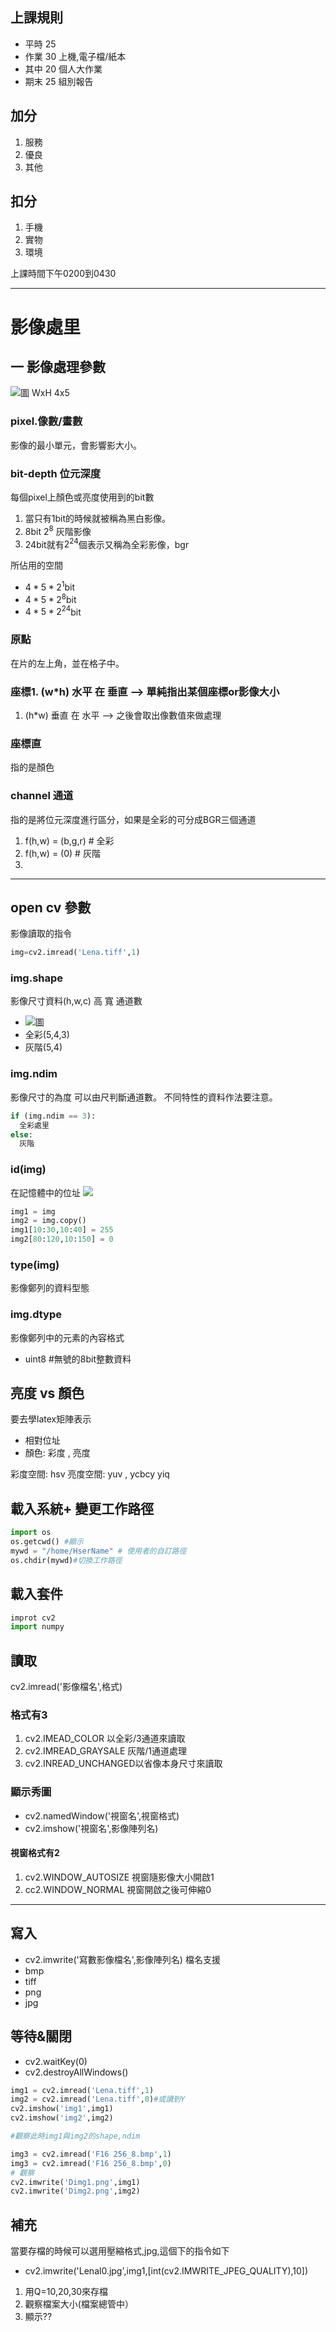 ## 上課規則

- 平時 25
- 作業 30 上機,電子檔/紙本
- 其中 20 個人大作業
- 期末 25 組別報告

## 加分

1. 服務
1. 優良
1. 其他

## 扣分

1. 手機
1. 實物
1. 環境

上課時間下午0200到0430

---

# 影像處里

##  一  影像處理參數
![圖](./01.png)
WxH 4x5


### pixel.像數/畫數

影像的最小單元，會影響影大小。

### bit-depth 位元深度
每個pixel上顏色或亮度使用到的bit數
1. 當只有1bit的時候就被稱為黑白影像。
1. 8bit $2^8$ 灰階影像
1. 24bit就有$2^{24}$個表示又稱為全彩影像，bgr

所佔用的空間

- $4*5*2^1$bit
- $4*5*2^8$bit
- $4*5*2^{24}$bit

### 原點
在片的左上角，並在格子中。
### 座標1. (w*h) 水平 在 垂直 --> 單純指出某個座標or影像大小
1. (h*w) 垂直 在 水平 --> 之後會取出像數值來做處理
### 座標直

指的是顏色

### channel 通道
指的是將位元深度進行區分，如果是全彩的可分成BGR三個通道
1. f(h,w) = (b,g,r) # 全彩
1. f(h,w) = (0) # 灰階
1.


---

## open cv 參數

影像讀取的指令
```py
img=cv2.imread('Lena.tiff',1)
```

### img.shape
影像尺寸資料(h,w,c) 高 寬 通道數
- ![圖](./01.png)
- 全彩(5,4,3)
- 灰階(5,4)

### img.ndim
影像尺寸的為度
可以由尺判斷通道數。
不同特性的資料作法要注意。
```py
if (img.ndim == 3):
  全彩處里
else:
  灰階
```
### id(img)
在記憶體中的位址
![](./02.png)
```py
img1 = img
img2 = img.copy()
img1[10:30,10:40] = 255
img2[80:120,10:150] = 0
```
### type(img)
影像鄭列的資料型態


### img.dtype
影像鄭列中的元素的內容格式
- uint8 #無號的8bit整數資料

## 亮度 vs 顏色
要去學latex矩陣表示

- 相對位址
- 顏色: 彩度 , 亮度

彩度空間: hsv
亮度空間: yuv , ycbcy yiq



## 載入系統+ 變更工作路徑

```py
import os 
os.getcwd() #顯示
mywd = "/home/HserName" # 使用者的自訂路徑
os.chdir(mywd)#切換工作路徑

```

## 載入套件

```py
improt cv2
import numpy
```

## 讀取
cv2.imread('影像檔名',格式)


### 格式有3

1. cv2.IMEAD\_COLOR 以全彩/3通道來讀取
1. cv2.IMREAD\_GRAYSALE 灰階/1通道處理
1. cv2.INREAD\_UNCHANGED以省像本身尺寸來讀取

### 顯示秀圖

- cv2.namedWindow('視窗名',視窗格式)
- cv2.imshow('視窗名',影像陣列名)

#### 視窗格式有2

1. cv2.WINDOW\_AUTOSIZE 視窗隨影像大小開啟1
1. cc2.WINDOW\_NORMAL 視窗開啟之後可伸縮0

---

## 寫入

- cv2.imwrite('寫數影像檔名',影像陣列名)
檔名支援
- bmp
- tiff
- png
- jpg

## 等待&關閉

- cv2.waitKey(0)
- cv2.destroyAllWindows()

```py
img1 = cv2.imread('Lena.tiff',1)
img2 = cv2.imread('Lena.tiff',0)#或讀到Y
cv2.imshow('img1',img1)
cv2.imshow('img2',img2)

#觀察此時img1與img2的shape,ndim

img3 = cv2.imread('F16 256_8.bmp',1)
img3 = cv2.imread('F16 256_8.bmp',0)
# 觀察
cv2.imwrite('Dimg1.png',img1)
cv2.imwrite('Dimg2.png',img2)

```

## 補充
當要存檔的時候可以選用壓縮格式,jpg,這個下的指令如下
- cv2.imwrite('Lenal0.jpg',img1,[int(cv2.IMWRITE_JPEG_QUALITY),10])

1. 用Q=10,20,30來存檔
1. 觀察檔案大小(檔案總管中）
1. 顯示??


